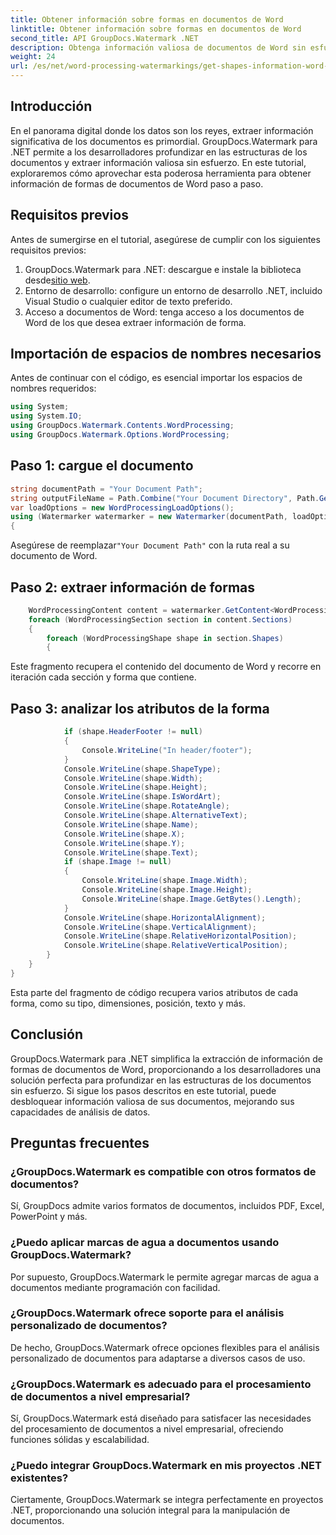 ```yaml
---
title: Obtener información sobre formas en documentos de Word
linktitle: Obtener información sobre formas en documentos de Word
second_title: API GroupDocs.Watermark .NET
description: Obtenga información valiosa de documentos de Word sin esfuerzo con GroupDocs para .NET. Extraiga información de formas sin problemas para mejorar el análisis de datos.
weight: 24
url: /es/net/word-processing-watermarkings/get-shapes-information-word-docs/
---
```

## Introducción
En el panorama digital donde los datos son los reyes, extraer información significativa de los documentos es primordial. GroupDocs.Watermark para .NET permite a los desarrolladores profundizar en las estructuras de los documentos y extraer información valiosa sin esfuerzo. En este tutorial, exploraremos cómo aprovechar esta poderosa herramienta para obtener información de formas de documentos de Word paso a paso.
## Requisitos previos
Antes de sumergirse en el tutorial, asegúrese de cumplir con los siguientes requisitos previos:
1.  GroupDocs.Watermark para .NET: descargue e instale la biblioteca desde[sitio web](https://releases.groupdocs.com/Watermark/net/).
2. Entorno de desarrollo: configure un entorno de desarrollo .NET, incluido Visual Studio o cualquier editor de texto preferido.
3. Acceso a documentos de Word: tenga acceso a los documentos de Word de los que desea extraer información de forma.

## Importación de espacios de nombres necesarios
Antes de continuar con el código, es esencial importar los espacios de nombres requeridos:
```csharp
using System;
using System.IO;
using GroupDocs.Watermark.Contents.WordProcessing;
using GroupDocs.Watermark.Options.WordProcessing;
```
## Paso 1: cargue el documento
```csharp
string documentPath = "Your Document Path";
string outputFileName = Path.Combine("Your Document Directory", Path.GetFileName(documentPath));
var loadOptions = new WordProcessingLoadOptions();
using (Watermarker watermarker = new Watermarker(documentPath, loadOptions))
{
```
 Asegúrese de reemplazar`"Your Document Path"` con la ruta real a su documento de Word.
## Paso 2: extraer información de formas
```csharp
	WordProcessingContent content = watermarker.GetContent<WordProcessingContent>();
	foreach (WordProcessingSection section in content.Sections)
	{
		foreach (WordProcessingShape shape in section.Shapes)
		{
```
Este fragmento recupera el contenido del documento de Word y recorre en iteración cada sección y forma que contiene.
## Paso 3: analizar los atributos de la forma
```csharp
			if (shape.HeaderFooter != null)
			{
				Console.WriteLine("In header/footer");
			}
			Console.WriteLine(shape.ShapeType);
			Console.WriteLine(shape.Width);
			Console.WriteLine(shape.Height);
			Console.WriteLine(shape.IsWordArt);
			Console.WriteLine(shape.RotateAngle);
			Console.WriteLine(shape.AlternativeText);
			Console.WriteLine(shape.Name);
			Console.WriteLine(shape.X);
			Console.WriteLine(shape.Y);
			Console.WriteLine(shape.Text);
			if (shape.Image != null)
			{
				Console.WriteLine(shape.Image.Width);
				Console.WriteLine(shape.Image.Height);
				Console.WriteLine(shape.Image.GetBytes().Length);
			}
			Console.WriteLine(shape.HorizontalAlignment);
			Console.WriteLine(shape.VerticalAlignment);
			Console.WriteLine(shape.RelativeHorizontalPosition);
			Console.WriteLine(shape.RelativeVerticalPosition);
		}
	}
}
```
Esta parte del fragmento de código recupera varios atributos de cada forma, como su tipo, dimensiones, posición, texto y más.

## Conclusión
GroupDocs.Watermark para .NET simplifica la extracción de información de formas de documentos de Word, proporcionando a los desarrolladores una solución perfecta para profundizar en las estructuras de los documentos sin esfuerzo. Si sigue los pasos descritos en este tutorial, puede desbloquear información valiosa de sus documentos, mejorando sus capacidades de análisis de datos.
## Preguntas frecuentes
### ¿GroupDocs.Watermark es compatible con otros formatos de documentos?
Sí, GroupDocs admite varios formatos de documentos, incluidos PDF, Excel, PowerPoint y más.
### ¿Puedo aplicar marcas de agua a documentos usando GroupDocs.Watermark?
Por supuesto, GroupDocs.Watermark le permite agregar marcas de agua a documentos mediante programación con facilidad.
### ¿GroupDocs.Watermark ofrece soporte para el análisis personalizado de documentos?
De hecho, GroupDocs.Watermark ofrece opciones flexibles para el análisis personalizado de documentos para adaptarse a diversos casos de uso.
### ¿GroupDocs.Watermark es adecuado para el procesamiento de documentos a nivel empresarial?
Sí, GroupDocs.Watermark está diseñado para satisfacer las necesidades del procesamiento de documentos a nivel empresarial, ofreciendo funciones sólidas y escalabilidad.
### ¿Puedo integrar GroupDocs.Watermark en mis proyectos .NET existentes?
Ciertamente, GroupDocs.Watermark se integra perfectamente en proyectos .NET, proporcionando una solución integral para la manipulación de documentos.
